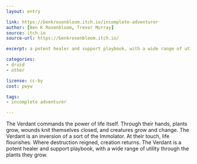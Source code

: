 ```yaml
---
layout: entry

link: https://benkrosenbloom.itch.io/incomplete-adventurer
author: [Ben K Rosenbloom, Trevor Murray]
source: itch.io
source-url: https://benkrosenbloom.itch.io/

excerpt: a potent healer and support playbook, with a wide range of utility through the plants they grow.

categories:
- druid
- other

license: cc-by
cost: pwyw

tags:
- incomplete adventurer

---
```


The Verdant commands the power of life itself. Through their hands, plants grow, wounds knit themselves closed, and creatures grow and change. The Verdant is an inversion of a sort of the Immolator. At their touch, life flourishes. Where destruction reigned, creation returns. The Verdant is a potent healer and support playbook, with a wide range of utility through the plants they grow.